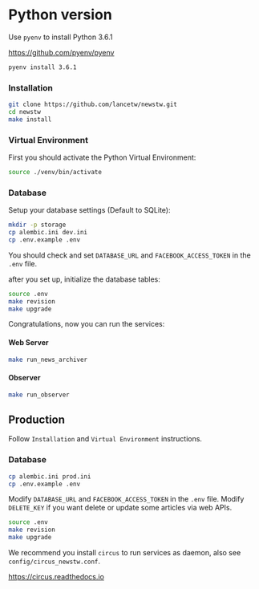 # Python version

Use `pyenv` to install Python 3.6.1

https://github.com/pyenv/pyenv

```bash
pyenv install 3.6.1
```

### Installation

```bash
git clone https://github.com/lancetw/newstw.git
cd newstw
make install
```

### Virtual Environment

First you should activate the Python Virtual Environment:

```bash
source ./venv/bin/activate
```

### Database

Setup your database settings (Default to SQLite):

```bash
mkdir -p storage
cp alembic.ini dev.ini
cp .env.example .env
```

You should check and set `DATABASE_URL` and `FACEBOOK_ACCESS_TOKEN` in the `.env` file.

after you set up, initialize the database tables:

```bash
source .env
make revision
make upgrade
```

Congratulations, now you can run the services:

#### Web Server

```bash
make run_news_archiver
```

#### Observer

```bash
make run_observer
```

## Production

Follow `Installation` and `Virtual Environment` instructions.

### Database

```bash
cp alembic.ini prod.ini
cp .env.example .env
```

Modify `DATABASE_URL` and `FACEBOOK_ACCESS_TOKEN` in the `.env` file.
Modify `DELETE_KEY` if you want delete or update some articles via web APIs.

```bash
source .env
make revision
make upgrade
```

We recommend you install `circus` to run services as daemon, also see `config/circus_newstw.conf`.

https://circus.readthedocs.io